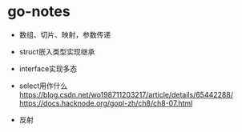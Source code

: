# go-notes

* 数组、切片、映射，参数传递
* struct嵌入类型实现继承
* interface实现多态
* select用作什么 
https://blog.csdn.net/wo198711203217/article/details/65442288/
https://docs.hacknode.org/gopl-zh/ch8/ch8-07.html

* 反射
